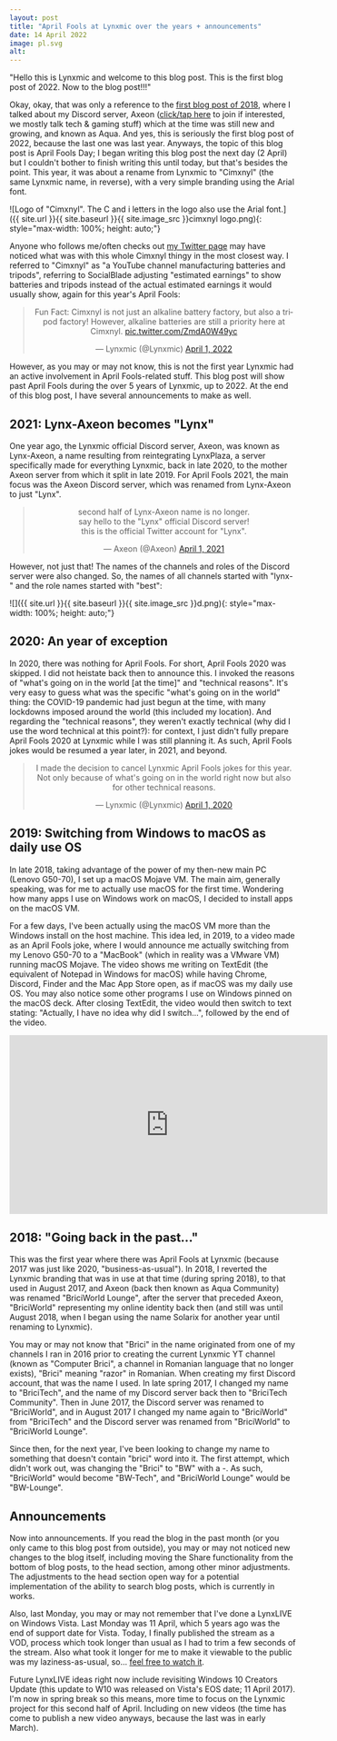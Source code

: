```yaml
---
layout: post
title: "April Fools at Lynxmic over the years + announcements"
date: 14 April 2022
image: pl.svg
alt:
---
```

"Hello this is Lynxmic and welcome to this blog post. This is the first blog post of 2022. Now to the blog post!!!"

Okay, okay, that was only a reference to the [first blog post of 2018][1], where I talked about my Discord server, Axeon ([click/tap here][2] to join if interested, we mostly talk tech & gaming stuff) which at the time was still new and growing, and known as Aqua. And yes, this is seriously the first blog post of 2022, because the last one was last year. Anyways, the topic of this blog post is April Fools Day; I began writing this blog post the next day (2 April) but I couldn't bother to finish writing this until today, but that's besides the point. This year, it was about a rename from Lynxmic to "Cimxnyl" (the same Lynxmic name, in reverse), with a very simple branding using the Arial font.

![Logo of "Cimxnyl". The C and i letters in the logo also use the Arial font.]({{ site.url }}{{ site.baseurl }}{{ site.image_src }}cimxnyl logo.png){: style="max-width: 100%; height: auto;"}

Anyone who follows me/often checks out [my Twitter page][3] may have noticed what was with this whole Cimxnyl thingy in the most closest way. I referred to "Cimxnyl" as "a YouTube channel manufacturing batteries and tripods", referring to SocialBlade adjusting "estimated earnings" to show batteries and tripods instead of the actual estimated earnings it would usually show, again for this year's April Fools:

<center><blockquote class="twitter-tweet" data-dnt="true" data-theme="dark"><p lang="en" dir="ltr">Fun Fact: Cimxnyl is not just an alkaline battery factory, but also a tripod factory! However, alkaline batteries are still a priority here at Cimxnyl. <a href="https://t.co/ZmdA0W49yc">pic.twitter.com/ZmdA0W49yc</a></p>&mdash; Lynxmic (@Lynxmic) <a href="https://twitter.com/Lynxmic/status/1509861931028566046?ref_src=twsrc%5Etfw">April 1, 2022</a></blockquote> <script async src="https://platform.twitter.com/widgets.js" charset="utf-8"></script></center>

However, as you may or may not know, this is not the first year Lynxmic had an active involvement in April Fools-related stuff. This blog post will show past April Fools during the over 5 years of Lynxmic, up to 2022. At the end of this blog post, I have several announcements to make as well.

## 2021: Lynx-Axeon becomes "Lynx"
One year ago, the Lynxmic official Discord server, Axeon, was known as Lynx-Axeon, a name resulting from reintegrating LynxPlaza, a server specifically made for everything Lynxmic, back in late 2020, to the mother Axeon server from which it split in late 2019. For April Fools 2021, the main focus was the Axeon Discord server, which was renamed from Lynx-Axeon to just "Lynx".

<center><blockquote class="twitter-tweet" data-dnt="true" data-theme="dark"><p lang="en" dir="ltr">second half of Lynx-Axeon name is no longer.<br>say hello to the &quot;Lynx&quot; official Discord server!<br>this is the official Twitter account for &quot;Lynx&quot;.</p>&mdash; Axeon (@Axeon) <a href="https://twitter.com/Axeon/status/1377594113864896512?ref_src=twsrc%5Etfw">April 1, 2021</a></blockquote> <script async src="https://platform.twitter.com/widgets.js" charset="utf-8"></script></center>

However, not just that! The names of the channels and roles of the Discord server were also changed. So, the names of all channels started with "lynx-" and the role names started with "best":

![]({{ site.url }}{{ site.baseurl }}{{ site.image_src }}d.png){: style="max-width: 100%; height: auto;"}

## 2020: An year of exception
In 2020, there was nothing for April Fools. For short, April Fools 2020 was skipped. I did not heistate back then to announce this. I invoked the reasons of "what's going on in the world [at the time]" and "technical reasons". It's very easy to guess what was the specific "what's going on in the world" thing: the COVID-19 pandemic had just begun at the time, with many lockdowns imposed around the world (this included my location). And regarding the "technical reasons", they weren't exactly technical (why did I use the word technical at this point?): for context, I just didn't fully prepare April Fools 2020 at Lynxmic while I was still planning it. As such, April Fools jokes would be resumed a year later, in 2021, and beyond.

<center><blockquote class="twitter-tweet" data-dnt="true" data-theme="dark"><p lang="en" dir="ltr">I made the decision to cancel Lynxmic April Fools jokes for this year. Not only because of what&#39;s going on in the world right now but also for other technical reasons.</p>&mdash; Lynxmic (@Lynxmic) <a href="https://twitter.com/Lynxmic/status/1245144359831396352?ref_src=twsrc%5Etfw">April 1, 2020</a></blockquote> <script async src="https://platform.twitter.com/widgets.js" charset="utf-8"></script></center>

## 2019: Switching from Windows to macOS as daily use OS
In late 2018, taking advantage of the power of my then-new main PC (Lenovo G50-70), I set up a macOS Mojave VM. The main aim, generally speaking, was for me to actually use macOS for the first time. Wondering how many apps I use on Windows work on macOS, I decided to install apps on the macOS VM.

For a few days, I've been actually using the macOS VM more than the Windows install on the host machine. This idea led, in 2019, to a video made as an April Fools joke, where I would announce me actually switching from my Lenovo G50-70 to a "MacBook" (which in reality was a VMware VM) running macOS Mojave. The video shows me writing on TextEdit (the equivalent of Notepad in Windows for macOS) while having Chrome, Discord, Finder and the Mac App Store open, as if macOS was my daily use OS. You may also notice some other programs I use on Windows pinned on the macOS deck. After closing TextEdit, the video would then switch to text stating: "Actually, I have no idea why did I switch...", followed by the end of the video.

<center><iframe width="560" height="315" src="https://www.youtube.com/embed/uZNr4rGVR5s" title="YouTube video player" frameborder="0" allow="accelerometer; autoplay; clipboard-write; encrypted-media; gyroscope; picture-in-picture" allowfullscreen></iframe></center>

## 2018: "Going back in the past..."
This was the first year where there was April Fools at Lynxmic (because 2017 was just like 2020, "business-as-usual"). In 2018, I reverted the Lynxmic branding that was in use at that time (during spring 2018), to that used in August 2017, and Axeon (back then known as Aqua Community) was renamed "BriciWorld Lounge", after the server that preceded Axeon, "BriciWorld" representing my online identity back then (and still was until August 2018, when I began using the name Solarix for another year until renaming to Lynxmic).

You may or may not know that "Brici" in the name originated from one of my channels I ran in 2016 prior to creating the current Lynxmic YT channel (known as "Computer Brici", a channel in Romanian language that no longer exists), "Brici" meaning "razor" in Romanian. When creating my first Discord account, that was the name I used. In late spring 2017, I changed my name to "BriciTech", and the name of my Discord server back then to "BriciTech Community". Then in June 2017, the Discord server was renamed to "BriciWorld", and in August 2017 I changed my name again to "BriciWorld" from "BriciTech" and the Discord server was renamed from "BriciWorld" to "BriciWorld Lounge".

Since then, for the next year, I've been looking to change my name to something that doesn't contain "brici" word into it. The first attempt, which didn't work out, was changing the "Brici" to "BW" with a -. As such, "BriciWorld" would become "BW-Tech", and "BriciWorld Lounge" would be "BW-Lounge".

## Announcements
Now into announcements. If you read the blog in the past month (or you only came to this blog post from outside), you may or may not noticed new changes to the blog itself, including moving the Share functionality from the bottom of blog posts, to the head section, among other minor adjustments. The adjustments to the head section open way for a potential implementation of the ability to search blog posts, which is currently in works.

Also, last Monday, you may or may not remember that I've done a LynxLIVE on Windows Vista. Last Monday was 11 April, which 5 years ago was the end of support date for Vista. Today, I finally published the stream as a VOD, process which took longer than usual as I had to trim a few seconds of the stream. Also what took it longer for me to make it viewable to the public was my laziness-as-usual, so... [feel free to watch it][5].

Future LynxLIVE ideas right now include revisiting Windows 10 Creators Update (this update to W10 was released on Vista's EOS date; 11 April 2017). I'm now in spring break so this means, more time to focus on the Lynxmic project for this second half of April. Including on new videos (the time has come to publish a new video anyways, because the last was in early March).

[1]: https://lynxmic.github.io/2018/01/19/the-aqua-community-discord-server.html
[2]: https://discord.io/Lynxmic
[3]: https://twitter.com/Lynxmic
[4]: https://lynxmic.github.io/2021/12/31/wrapping-up-2021.html
[5]: https://youtu.be/198f_Afs91k
